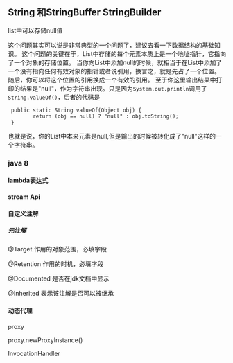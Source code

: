 ## String 和StringBuffer StringBuilder



list中可以存储null值

这个问题其实可以说是非常典型的一个问题了，建议去看一下数据结构的基础知识。
这个问题的关键在于，List中存储的每个元素本质上是一个地址指针，它指向了一个对象的存储位置。
当你向List中添加null的时候，就相当于在List中添加了一个没有指向任何有效对象的指针或者说引用，换言之，就是先占了一个位置。
随后，你可以将这个位置的引用换成一个有效的引用。
至于你这里输出结果中打印的结果是"null"，作为字符串出现。只是因为`System.out.println`调用了`String.valueOf()`，后者的代码是

```
 public static String valueOf(Object obj) {
        return (obj == null) ? "null" : obj.toString();
 }
```

也就是说，你的List中本来元素是null,但是输出的时候被转化成了"null"这样的一个字符串。



### java 8

#### lambda表达式

#### stream Api

#### 自定义注解

##### 元注解

@Target 作用的对象范围，必填字段

@Retention 作用的时机，必填字段

@Documented 是否在jdk文档中显示

@Inherited 表示该注解是否可以被继承

#### 动态代理

proxy

proxy.newProxyInstance()

InvocationHandler















